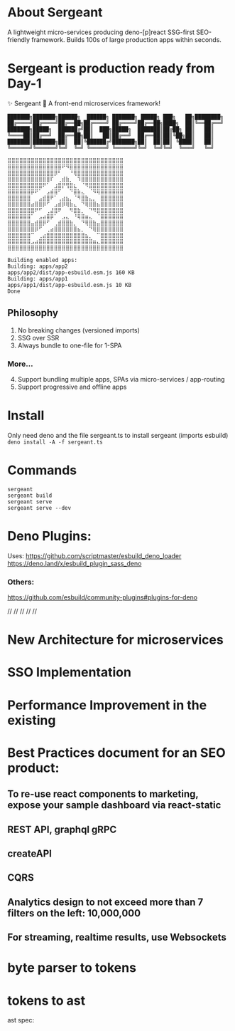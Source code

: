 # About Sergeant

A lightweight micro-services producing deno-[p]react SSG-first SEO-friendly framework. Builds 100s of large production apps within seconds.

# Sergeant is production ready from Day-1

✨ Sergeant 🫡      A front-end microservices framework! 

```
███████╗███████╗██████╗  ██████╗ ███████╗ █████╗ ███╗   ██╗████████╗
██╔════╝██╔════╝██╔══██╗██╔════╝ ██╔════╝██╔══██╗████╗  ██║╚══██╔══╝
███████╗█████╗  ██████╔╝██║  ███╗█████╗  ███████║██╔██╗ ██║   ██║   
╚════██║██╔══╝  ██╔══██╗██║   ██║██╔══╝  ██╔══██║██║╚██╗██║   ██║   
███████║███████╗██║  ██║╚██████╔╝███████╗██║  ██║██║ ╚████║   ██║   
╚══════╝╚══════╝╚═╝  ╚═╝ ╚═════╝ ╚══════╝╚═╝  ╚═╝╚═╝  ╚═══╝   ╚═╝   

⣿⣿⣿⣿⣿⣿⣿⣿⣿⣿⣿⣿⣿⣿⣿⣿⣿⣿⣿⣿⣿⣿⣿⣿⣿⣿⣿⣿⣿⣿
⣿⣿⣿⣿⣿⣿⣿⣿⣿⣿⣿⣿⣿⣿⠟⠻⣿⣿⣿⣿⣿⣿⣿⣿⣿⣿⣿⣿⣿⣿
⣿⣿⣿⣿⣿⣿⣿⣿⣿⣿⣿⣿⡿⠃⠀⠀⠘⢿⣿⣿⣿⣿⣿⣿⣿⣿⣿⣿⣿⣿
⣿⣿⣿⣿⣿⣿⣿⣿⣿⣿⣿⠏⠀⢀⣾⣷⡀⠀⠹⣿⣿⣿⣿⣿⣿⣿⣿⣿⣿⣿
⣿⣿⣿⣿⣿⣿⣿⣿⣿⠟⠁⠀⣰⣿⡟⢻⣿⣆⠀⠈⠻⣿⣿⣿⣿⣿⣿⣿⣿⣿
⣿⣿⣿⣿⣿⣿⡿⠟⠁⠀⣠⣾⣿⠋⠀⠀⠙⣿⣷⣄⠀⠈⠻⢿⣿⣿⣿⣿⣿⣿
⣿⣿⣿⣿⣿⣿⠀⠀⣠⣾⣿⠟⠁⢀⣴⣦⡀⠈⠻⣿⣷⣄⡀⠀⣿⣿⣿⣿⣿⣿
⣿⣿⣿⣿⣿⣿⣴⣿⣿⡿⠋⠀⣠⣾⡿⢿⣷⣄⠀⠙⢿⣿⣿⣦⣿⣿⣿⣿⣿⣿
⣿⣿⣿⣿⣿⣿⣿⠟⠋⠀⢀⣼⣿⠟⠀⠀⠻⣿⣷⡀⠀⠙⠻⣿⣿⣿⣿⣿⣿⣿
⣿⣿⣿⣿⣿⣿⠁⠀⣠⣴⣿⡿⠁⠀⣠⣄⠀⠘⢿⣿⣶⣄⠀⠈⣿⣿⣿⣿⣿⣿
⣿⣿⣿⣿⣿⣿⣤⣾⣿⡿⠋⠀⢀⣾⣿⣿⣷⡀⠀⠙⢿⣿⣷⣤⣿⣿⣿⣿⣿⣿
⣿⣿⣿⣿⣿⣿⣿⡿⠋⠀⢀⣴⣿⣿⣿⣿⣿⣿⣦⡀⠀⠙⢿⣿⣿⣿⣿⣿⣿⣿
⣿⣿⣿⣿⣿⣿⠉⠀⢀⣴⣿⣿⣿⣿⣿⣿⣿⣿⣿⣿⣦⡀⠀⠉⣿⣿⣿⣿⣿⣿
⣿⣿⣿⣿⣿⣿⣠⣴⣿⣿⣿⣿⣿⣿⣿⣿⣿⣿⣿⣿⣿⣿⣶⣄⣿⣿⣿⣿⣿⣿
⣿⣿⣿⣿⣿⣿⣿⣿⣿⣿⣿⣿⣿⣿⣿⣿⣿⣿⣿⣿⣿⣿⣿⣿⣿⣿⣿⣿⣿⣿

Building enabled apps:
Building: apps/app2
apps/app2/dist/app-esbuild.esm.js 160 KB 
Building: apps/app1
apps/app1/dist/app-esbuild.esm.js 10 KB 
Done
```

## Philosophy
1. No breaking changes (versioned imports)
2. SSG over SSR
3. Always bundle to one-file for 1-SPA

### More...
4. Support bundling multiple apps, SPAs via micro-services / app-routing
5. Support progressive and offline apps

# Install

Only need deno and the file sergeant.ts to install sergeant (imports esbuild)
`deno install -A -f sergeant.ts`

# Commands

```
sergeant
sergeant build
sergeant serve
sergeant serve --dev
```

# Deno Plugins:
Uses:
https://github.com/scriptmaster/esbuild_deno_loader
https://deno.land/x/esbuild_plugin_sass_deno

### Others:
https://github.com/esbuild/community-plugins#plugins-for-deno

// // // // //
# New Architecture for microservices
# SSO Implementation
# Performance Improvement in the existing


# Best Practices document for an SEO product:
## To re-use react components to marketing, expose your sample dashboard via react-static
## REST API, graphql gRPC
## createAPI
## CQRS
## Analytics design to not exceed more than 7 filters on the left: 10,000,000
## For streaming, realtime results, use Websockets

# byte parser to tokens
# tokens to ast
ast spec:

